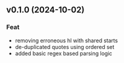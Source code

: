 ## v0.1.0 (2024-10-02)

### Feat

- removing erroneous hl with shared starts
- de-duplicated quotes using ordered set
- added basic regex based parsing logic
